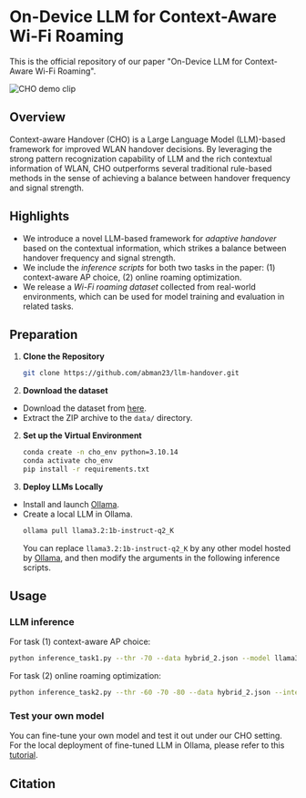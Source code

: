# On-Device LLM for Context-Aware Wi-Fi Roaming
This is the official repository of our paper "On-Device LLM for Context-Aware Wi-Fi Roaming".

![CHO demo clip](images/CHO_animation.gif)
## Overview

Context-aware Handover (CHO) is a Large Language Model (LLM)-based framework for improved WLAN handover decisions. By leveraging the strong pattern recognization capability of LLM and the rich contextual information of WLAN, CHO outperforms several traditional rule-based methods in the sense of achieving a balance between handover frequency and signal strength.

## Highlights

- We introduce a novel LLM-based framework for *adaptive handover* based on the contextual information, which strikes a balance between handover frequency and signal strength.
- We include the *inference scripts* for both two tasks in the paper: (1) context-aware AP choice, (2) online roaming optimization.
- We release a *Wi-Fi roaming dataset* collected from real-world environments, which can be used for model training and evaluation in related tasks.

## Preparation

1. **Clone the Repository**
   ```sh
   git clone https://github.com/abman23/llm-handover.git
   ```

2. **Download the dataset**
- Download the dataset from [here](https://drive.google.com/file/d/1U-xHQc8mTHOiScTuVzCZL8ju1XM_3OUU/view?usp=drive_link).
- Extract the ZIP archive to the `data/` directory.

2. **Set up the Virtual Environment**
   ```sh
   conda create -n cho_env python=3.10.14
   conda activate cho_env
   pip install -r requirements.txt
   ```

3. **Deploy LLMs Locally**
- Install and launch [Ollama](https://ollama.com/).
- Create a local LLM in Ollama.
    ```sh
    ollama pull llama3.2:1b-instruct-q2_K
    ```
  You can replace `llama3.2:1b-instruct-q2_K` by any other model hosted by [Ollama](https://ollama.com/search), and then modify the arguments in the following inference scripts.
  
## Usage

### LLM inference
For task (1) context-aware AP choice:
```sh
python inference_task1.py --thr -70 --data hybrid_2.json --model llama3.2:1b-instruct-q2_K
```
For task (2) online roaming optimization:
```sh
python inference_task2.py --thr -60 -70 -80 --data hybrid_2.json --interval 30 --model llama3.2:1b-instruct-q2_K
```

### Test your own model
You can fine-tune your own model and test it out under our CHO setting.
For the local deployment of fine-tuned LLM in Ollama, please refer to this [tutorial](https://github.com/ollama/ollama/blob/main/docs/import.md).

## Citation
```

```
